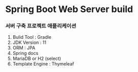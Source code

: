 # Spring Boot Web Server build

### 서버 구축 프로젝트 애플리케이션

1. Bulid Tool : Gradle
2. JDK Version : 11
3. ORM : JPA
4. Spring docs
5. MariaDB or H2 (select)
6. Template Engine : Thymeleaf
